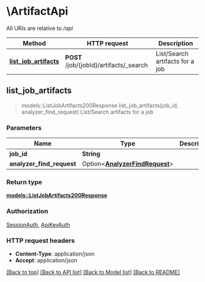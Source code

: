 # \ArtifactApi

All URIs are relative to */api*

Method | HTTP request | Description
------------- | ------------- | -------------
[**list_job_artifacts**](ArtifactApi.md#list_job_artifacts) | **POST** /job/{jobId}/artifacts/_search | List/Search artifacts for a job



## list_job_artifacts

> models::ListJobArtifacts200Response list_job_artifacts(job_id, analyzer_find_request)
List/Search artifacts for a job

### Parameters


Name | Type | Description  | Required | Notes
------------- | ------------- | ------------- | ------------- | -------------
**job_id** | **String** |  | [required] |
**analyzer_find_request** | Option<[**AnalyzerFindRequest**](AnalyzerFindRequest.md)> |  |  |

### Return type

[**models::ListJobArtifacts200Response**](listJobArtifacts_200_response.md)

### Authorization

[SessionAuth](../README.md#SessionAuth), [ApiKeyAuth](../README.md#ApiKeyAuth)

### HTTP request headers

- **Content-Type**: application/json
- **Accept**: application/json

[[Back to top]](#) [[Back to API list]](../README.md#documentation-for-api-endpoints) [[Back to Model list]](../README.md#documentation-for-models) [[Back to README]](../README.md)

